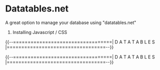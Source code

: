 # Datatables.net
A great option to manage your database using "datatables.net"

1. Installing Javascript / CSS

{{--==================================|  D A T A T A B L E S  |==================================--}}

<link rel="stylesheet" type="text/css" href="https://cdn.datatables.net/v/dt/dt-1.11.5/datatables.min.css"/>
<script type="text/javascript" src="https://cdn.datatables.net/v/dt/dt-1.11.5/datatables.min.js"></script>
<script src="https://code.jquery.com/jquery-3.5.1.js"></script>
<script src="https://cdn.datatables.net/1.11.5/js/jquery.dataTables.min.js"></script>

{{--==================================|  D A T A T A B L E S  |==================================--}}
